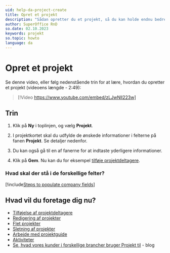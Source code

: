 ```yaml
---
uid: help-da-project-create
title: Opret et projekt
description: "Sådan opretter du et projekt, så du kan holde endnu bedre styr på tingene."
author: SuperOffice RnD
so.date: 02.10.2023
keywords: projekt
so.topic: howto
language: da
---
```


# Opret et projekt

Se denne video, eller følg nedenstående trin for at lære, hvordan du opretter et projekt (videoens længde - 2:49):

<!-- markdownlint-disable-next-line MD034 DOCSMD007 -->
> [!Video https://www.youtube.com/embed/zLJwNll223w]

## Trin

1. Klik på **Ny** i toplinjen, og vælg **Projekt**.

2. I projektkortet skal du udfylde de ønskede informationer i felterne på fanen **Projekt**. Se detaljer nedenfor.

3. Du kan også gå til en af fanerne for at indtaste yderligere informationer.

4. Klik på **Gem**. Nu kan du for eksempel [tilføje projektdeltagere][5].

### Hvad skal der stå i de forskellige felter?

[!include[Steps to populate company fields](includes/project-fields.md)]

## Hvad vil du foretage dig nu?

* [Tilføjelse af projektdeltagere][5]
* [Redigering af projekter][7]
* [Flet projekter][8]
* [Sletning af projekter][9]
* [Arbejde med projektguide][1]
* [Aktiviteter][3]
* [Se, hvad vores kunder i forskellige brancher bruger Projekt til][2] \- blog

<!-- Referenced links -->
[5]: project-members/add.md
[7]: edit.md
[8]: merge-projects.md
[9]: delete.md
[1]: project-guide/working-with.md
[2]: https://www.superoffice.com/blog/guest-blog-use-your-crm-to-manage-projects-for-all-industries/
[3]: ../../learn/activity/index.md

<!-- Referenced images -->
